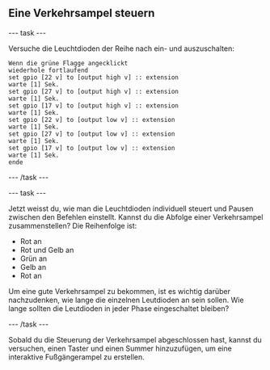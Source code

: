 ## Eine Verkehrsampel steuern

\--- task \---

Versuche die Leuchtdioden der Reihe nach ein- und auszuschalten:

```blocks
Wenn die grüne Flagge angecklickt
wiederhole fortlaufend
set gpio [22 v] to [output high v] :: extension
warte [1] Sek.
set gpio [27 v] to [output high v] :: extension
warte [1] Sek.
set gpio [17 v] to [output high v] :: extension
warte [1] Sek.
set gpio [22 v] to [output low v] :: extension
warte [1] Sek.
set gpio [27 v] to [output low v] :: extension
warte [1] Sek.
set gpio [17 v] to [output low v] :: extension
warte [1] Sek.
ende
```

\--- /task \---

\--- task \---

Jetzt weisst du, wie man die Leuchtdioden individuell steuert und Pausen zwischen den Befehlen einstellt. Kannst du die Abfolge einer Verkehrsampel zusammenstellen? Die Reihenfolge ist:

- Rot an
- Rot und Gelb an
- Grün an
- Gelb an
- Rot an

Um eine gute Verkehrsampel zu bekommen, ist es wichtig darüber nachzudenken, wie lange die einzelnen Leutdioden an sein sollen. Wie lange sollten die Leutdioden in jeder Phase eingeschaltet bleiben?

\--- /task \---

Sobald du die Steuerung der Verkehrsampel abgeschlossen hast, kannst du versuchen, einen Taster und einen Summer hinzuzufügen, um eine interaktive Fußgängerampel zu erstellen.